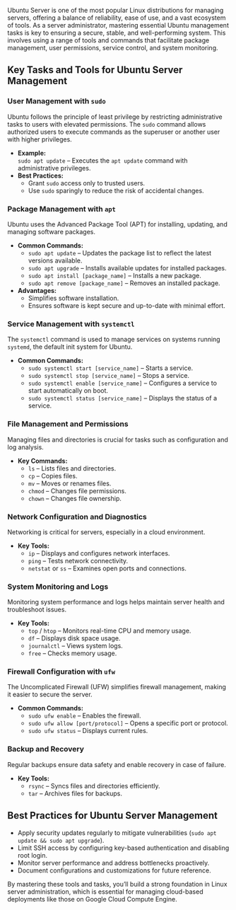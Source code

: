 Ubuntu Server is one of the most popular Linux distributions for managing servers, offering a balance of reliability, ease of use, and a vast ecosystem of tools. As a server administrator, mastering essential Ubuntu management tasks is key to ensuring a secure, stable, and well-performing system. This involves using a range of tools and commands that facilitate package management, user permissions, service control, and system monitoring.
## Key Tasks and Tools for Ubuntu Server Management
### User Management with `sudo`
Ubuntu follows the principle of least privilege by restricting administrative tasks to users with elevated permissions. The `sudo` command allows authorized users to execute commands as the superuser or another user with higher privileges.
- **Example:**  
	`sudo apt update` – Executes the `apt update` command with administrative privileges.
- **Best Practices:**
	- Grant `sudo` access only to trusted users.
	- Use `sudo` sparingly to reduce the risk of accidental changes.
### Package Management with `apt`
Ubuntu uses the Advanced Package Tool (APT) for installing, updating, and managing software packages.
- **Common Commands:**
	- `sudo apt update` – Updates the package list to reflect the latest versions available.
	- `sudo apt upgrade` – Installs available updates for installed packages.
	- `sudo apt install [package_name]` – Installs a new package.
	- `sudo apt remove [package_name]` – Removes an installed package.
- **Advantages:**
	- Simplifies software installation.
	- Ensures software is kept secure and up-to-date with minimal effort.
### Service Management with `systemctl`
The `systemctl` command is used to manage services on systems running `systemd`, the default init system for Ubuntu.    
- **Common Commands:**
	- `sudo systemctl start [service_name]` – Starts a service.
	- `sudo systemctl stop [service_name]` – Stops a service.
	- `sudo systemctl enable [service_name]` – Configures a service to start automatically on boot.
	- `sudo systemctl status [service_name]` – Displays the status of a service.
###  File Management and Permissions
Managing files and directories is crucial for tasks such as configuration and log analysis.
- **Key Commands:**
	- `ls` – Lists files and directories.
	- `cp` – Copies files.
	- `mv` – Moves or renames files.
	- `chmod` – Changes file permissions.
	- `chown` – Changes file ownership.
### Network Configuration and Diagnostics
Networking is critical for servers, especially in a cloud environment.
- **Key Tools:**
	- `ip` – Displays and configures network interfaces.
	- `ping` – Tests network connectivity.
	- `netstat` or `ss` – Examines open ports and connections.
### System Monitoring and Logs
Monitoring system performance and logs helps maintain server health and troubleshoot issues.
- **Key Tools:**
	- `top` / `htop` – Monitors real-time CPU and memory usage.
	- `df` – Displays disk space usage.
	- `journalctl` – Views system logs.
	- `free` – Checks memory usage.
### Firewall Configuration with `ufw`
The Uncomplicated Firewall (UFW) simplifies firewall management, making it easier to secure the server.
- **Common Commands:**
	- `sudo ufw enable` – Enables the firewall.
	- `sudo ufw allow [port/protocol]` – Opens a specific port or protocol.
	- `sudo ufw status` – Displays current rules.
### Backup and Recovery
Regular backups ensure data safety and enable recovery in case of failure.    
- **Key Tools:**
	- `rsync` – Syncs files and directories efficiently.
	- `tar` – Archives files for backups.
## Best Practices for Ubuntu Server Management
- Apply security updates regularly to mitigate vulnerabilities (`sudo apt update && sudo apt upgrade`).
- Limit SSH access by configuring key-based authentication and disabling root login.
- Monitor server performance and address bottlenecks proactively.
- Document configurations and customizations for future reference.

By mastering these tools and tasks, you’ll build a strong foundation in Linux server administration, which is essential for managing cloud-based deployments like those on Google Cloud Compute Engine.